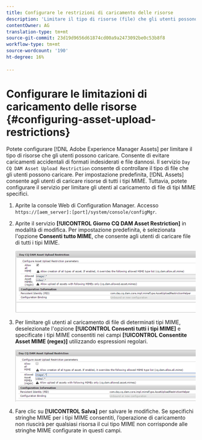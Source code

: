```yaml
---
title: Configurare le restrizioni di caricamento delle risorse
description: 'Limitare il tipo di risorse (file) che gli utenti possono caricare '
contentOwner: AG
translation-type: tm+mt
source-git-commit: 23d19d9656d61874cd00a9a2473092be0c53b8f8
workflow-type: tm+mt
source-wordcount: '190'
ht-degree: 16%

---
```



# Configurare le limitazioni di caricamento delle risorse {#configuring-asset-upload-restrictions}

Potete configurare [!DNL Adobe Experience Manager Assets] per limitare il tipo di risorse che gli utenti possono caricare. Consente di evitare caricamenti accidentali di formati indesiderati e file dannosi. Il servizio `Day CQ DAM Asset Upload Restriction` consente di controllare il tipo di file che gli utenti possono caricare. Per impostazione predefinita, [!DNL Assets] consente agli utenti di caricare risorse di tutti i tipi MIME. Tuttavia, potete configurare il servizio per limitare gli utenti al caricamento di file di tipi MIME specifici.

1. Aprite la console Web di Configuration Manager. Accesso `https://[aem_server]:[port]/system/console/configMgr`.
1. Aprite il servizio **[!UICONTROL Giorno CQ DAM Asset Restriction]** in modalità di modifica. Per impostazione predefinita, è selezionata l&#39;opzione **Consenti tutto MIME**, che consente agli utenti di caricare file di tutti i tipi MIME.

   ![chlimage_1-378](assets/chlimage_1-378.png)

1. Per limitare gli utenti al caricamento di file di determinati tipi MIME, deselezionate l&#39;opzione **[!UICONTROL Consenti tutti i tipi MIME]** e specificate i tipi MIME consentiti nei campi **[!UICONTROL Consentite Asset MIME (regex)]** utilizzando espressioni regolari.

   ![chlimage_1-379](assets/chlimage_1-379.png)

1. Fare clic su **[!UICONTROL Salva]** per salvare le modifiche. Se specifichi stringhe MIME per i tipi MIME consentiti, l’operazione di caricamento non riuscirà per qualsiasi risorsa il cui tipo MIME non corrisponde alle stringhe MIME configurate in questi campi.
